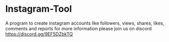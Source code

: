 # Instagram-Tool
A program to create instagram accounts like followers, views, shares, likes, comments and reports for more information please join us on discord https://discord.gg/9EF5DZbkTQ
